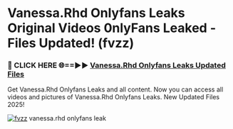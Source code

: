 # Vanessa.Rhd Onlyfans Leaks Original Videos 0nlyFans Leaked - Files Updated! (fvzz)

<h3>🔴 CLICK HERE 🌐==►► <a href="https://tinyurl.com/2jnfzry5" rel="nofollow">Vanessa.Rhd Onlyfans Leaks Updated Files</a></h3>

Get Vanessa.Rhd Onlyfans Leaks and all content. Now you can access all videos and pictures of Vanessa.Rhd Onlyfans Leaks. New Updated Files 2025!

[![fvzz](https://i.imgur.com/GyGTBgg.gif)](https://tinyurl.com/2jnfzry5)
vanessa.rhd onlyfans leak